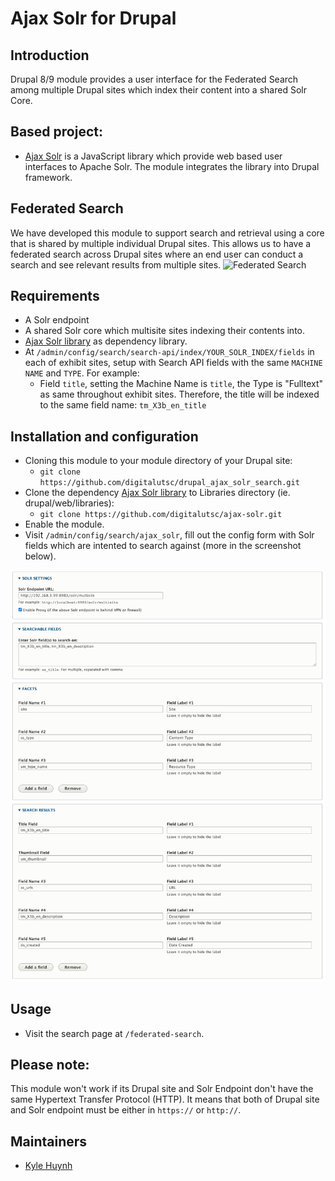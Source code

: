# Ajax Solr for Drupal

## Introduction
Drupal 8/9 module provides a user interface for the Federated Search among multiple Drupal sites which index their content into a shared Solr Core.

## Based project:
* [Ajax Solr](https://github.com/evolvingweb/ajax-solr) is a JavaScript library which provide web based user interfaces to Apache Solr. The module integrates the library into Drupal framework.

## Federated Search
We have developed this module to support search and retrieval using a core that is shared by multiple individual Drupal sites. This allows us to have a federated search across Drupal sites where an end user can conduct a search and see relevant results from multiple sites.
![Federated Search](https://github.com/digitalutsc/islandora_lite_docs/raw/main/Islandora%20Lite%20Solr%20Setup.svg "Federated Search")

## Requirements
* A Solr endpoint
* A shared Solr core which multisite sites indexing their contents into.
* [Ajax Solr library](https://github.com/digitalutsc/ajax-solr) as dependency library.
* At `/admin/config/search/search-api/index/YOUR_SOLR_INDEX/fields` in each of exhibit sites, setup with Search API fields with the same `MACHINE NAME` and `TYPE`. For example:
  * Field `title`, setting the Machine Name is `title`, the Type is "Fulltext" as same throughout exhibit sites. Therefore, the title will be indexed to the same field name: `tm_X3b_en_title`

## Installation and configuration
* Cloning this module to your module directory of your Drupal site:
  * `git clone https://github.com/digitalutsc/drupal_ajax_solr_search.git`
* Clone the dependency [Ajax Solr library](https://github.com/digitalutsc/ajax-solr) to Libraries directory (ie. drupal/web/libraries):
  * `git clone https://github.com/digitalutsc/ajax-solr.git`
* Enable the module.
* Visit `/admin/config/search/ajax_solr`, fill out the config form with Solr fields which are intented to search against (more in the screenshot below).

![Config Screenshot!](docs/ajax_solr_config.png "Config Screenshot")

## Usage
* Visit the search page at `/federated-search`.

## Please note:

This module won't work if its Drupal site and Solr Endpoint don't have the same Hypertext Transfer Protocol (HTTP). It means that both of Drupal site and Solr endpoint must be either in `https://` or `http://`.

## Maintainers
* [Kyle Huynh](https://github.com/kylehuynh205)
